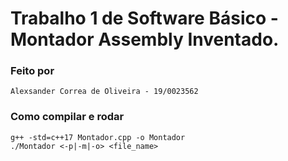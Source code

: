 # Trabalho 1 de Software Básico - Montador Assembly Inventado.

### Feito por
    Alexsander Correa de Oliveira - 19/0023562

### Como compilar e rodar
    g++ -std=c++17 Montador.cpp -o Montador
    ./Montador <-p|-m|-o> <file_name>
